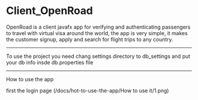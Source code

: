 
# Client_OpenRoad
OpenRoad is a client javafx app for verifying and
authenticating passengers to travel with virtual visa around the world,
the app is very simple, it makes the customer signup,
apply and search for flight trips to any country. 


---------------------------------------------------------------------

To use the project you need chang settings directory to db_settings and put your db info insde db.properties file

--------------------------------------------------------------------

How to use the app 

first the login page (/docs/hot-to-use-the-app/How to use it/1.png)
